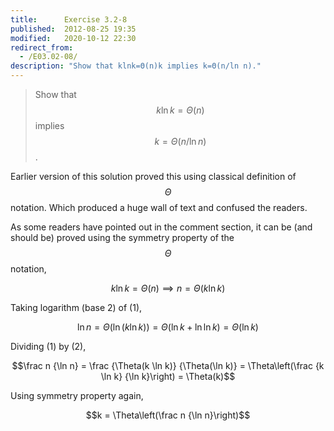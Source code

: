 ```yaml
---
title:      Exercise 3.2-8
published:  2012-08-25 19:35
modified:   2020-10-12 22:30
redirect_from:
  - /E03.02-08/
description: "Show that kln⁡k=Θ(n)k implies k=Θ(n/ln ⁡n)."
---
```


> Show that $$k \ln k = \Theta(n)$$ implies $$k = \Theta(n/ \ln n)$$.

Earlier version of this solution proved this using classical definition of $$\Theta$$ notation. Which produced a huge wall of text and confused the readers.

As some readers have pointed out in the comment section, it can be (and should be) proved using the symmetry property of the $$\Theta$$ notation,

$$k \ln k = \Theta(n) \implies n = \Theta(k \ln k) \tag{1}$$

Taking logarithm (base 2) of (1),

$$\ln n = \Theta(\ln (k \ln k)) = \Theta(\ln k + \ln \ln k) = \Theta(\ln k) \tag{2}$$

Dividing (1) by (2),

$$\frac n {\ln n} = \frac {\Theta(k \ln k)} {\Theta(\ln k)} = \Theta\left(\frac {k \ln k} {\ln k}\right) = \Theta(k)$$

Using symmetry property again,

$$k = \Theta\left(\frac n {\ln n}\right)$$
